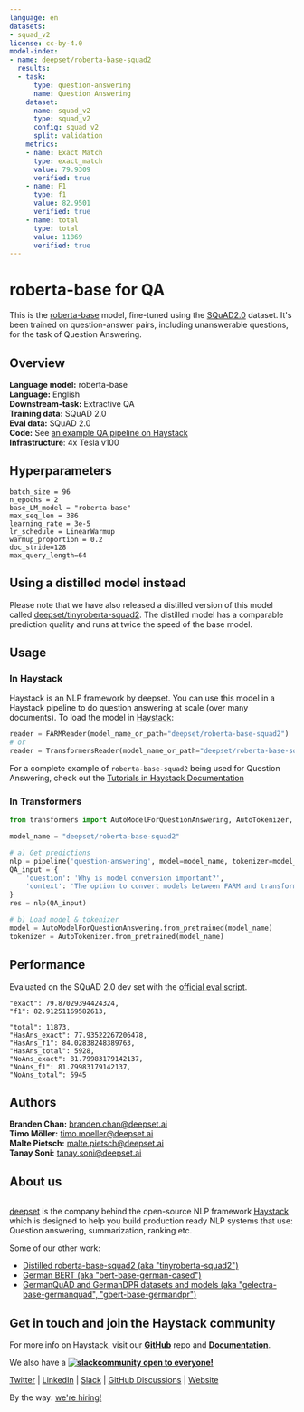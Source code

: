 ```yaml
---
language: en
datasets:
- squad_v2
license: cc-by-4.0
model-index:
- name: deepset/roberta-base-squad2
  results:
  - task:
      type: question-answering
      name: Question Answering
    dataset:
      name: squad_v2
      type: squad_v2
      config: squad_v2
      split: validation
    metrics:
    - name: Exact Match
      type: exact_match
      value: 79.9309
      verified: true
    - name: F1
      type: f1
      value: 82.9501
      verified: true
    - name: total
      type: total
      value: 11869
      verified: true
---
```


# roberta-base for QA 

This is the [roberta-base](https://huggingface.co/roberta-base) model, fine-tuned using the [SQuAD2.0](https://huggingface.co/datasets/squad_v2) dataset. It's been trained on question-answer pairs, including unanswerable questions, for the task of Question Answering. 


## Overview
**Language model:** roberta-base  
**Language:** English  
**Downstream-task:** Extractive QA  
**Training data:** SQuAD 2.0  
**Eval data:** SQuAD 2.0  
**Code:**  See [an example QA pipeline on Haystack](https://haystack.deepset.ai/tutorials/first-qa-system)  
**Infrastructure**: 4x Tesla v100

## Hyperparameters

```
batch_size = 96
n_epochs = 2
base_LM_model = "roberta-base"
max_seq_len = 386
learning_rate = 3e-5
lr_schedule = LinearWarmup
warmup_proportion = 0.2
doc_stride=128
max_query_length=64
``` 

## Using a distilled model instead
Please note that we have also released a distilled version of this model called [deepset/tinyroberta-squad2](https://huggingface.co/deepset/tinyroberta-squad2). The distilled model has a comparable prediction quality and runs at twice the speed of the base model.

## Usage

### In Haystack
Haystack is an NLP framework by deepset. You can use this model in a Haystack pipeline to do question answering at scale (over many documents). To load the model in [Haystack](https://github.com/deepset-ai/haystack/):
```python
reader = FARMReader(model_name_or_path="deepset/roberta-base-squad2")
# or 
reader = TransformersReader(model_name_or_path="deepset/roberta-base-squad2",tokenizer="deepset/roberta-base-squad2")
```
For a complete example of ``roberta-base-squad2`` being used for  Question Answering, check out the [Tutorials in Haystack Documentation](https://haystack.deepset.ai/tutorials/first-qa-system)

### In Transformers
```python
from transformers import AutoModelForQuestionAnswering, AutoTokenizer, pipeline

model_name = "deepset/roberta-base-squad2"

# a) Get predictions
nlp = pipeline('question-answering', model=model_name, tokenizer=model_name)
QA_input = {
    'question': 'Why is model conversion important?',
    'context': 'The option to convert models between FARM and transformers gives freedom to the user and let people easily switch between frameworks.'
}
res = nlp(QA_input)

# b) Load model & tokenizer
model = AutoModelForQuestionAnswering.from_pretrained(model_name)
tokenizer = AutoTokenizer.from_pretrained(model_name)
```

## Performance
Evaluated on the SQuAD 2.0 dev set with the [official eval script](https://worksheets.codalab.org/rest/bundles/0x6b567e1cf2e041ec80d7098f031c5c9e/contents/blob/).

```
"exact": 79.87029394424324,
"f1": 82.91251169582613,

"total": 11873,
"HasAns_exact": 77.93522267206478,
"HasAns_f1": 84.02838248389763,
"HasAns_total": 5928,
"NoAns_exact": 81.79983179142137,
"NoAns_f1": 81.79983179142137,
"NoAns_total": 5945
```

## Authors
**Branden Chan:** branden.chan@deepset.ai  
**Timo Möller:** timo.moeller@deepset.ai  
**Malte Pietsch:** malte.pietsch@deepset.ai  
**Tanay Soni:**  tanay.soni@deepset.ai 

## About us
<div class="grid lg:grid-cols-2 gap-x-4 gap-y-3">
    <div class="w-full h-40 object-cover mb-2 rounded-lg flex items-center justify-center">
         <img alt="" src="https://huggingface.co/spaces/deepset/README/resolve/main/haystack-logo-colored.svg" class="w-40"/>
     </div>
    <div class="w-full h-40 object-cover mb-2 rounded-lg flex items-center justify-center">
         <img alt="" src="https://huggingface.co/spaces/deepset/README/resolve/main/deepset-logo-colored.svg" class="w-40"/>
     </div>
</div>

[deepset](http://deepset.ai/) is the company behind the open-source NLP framework [Haystack](https://haystack.deepset.ai/) which is designed to help you build production ready NLP systems that use: Question answering, summarization, ranking etc.


Some of our other work: 
- [Distilled roberta-base-squad2 (aka "tinyroberta-squad2")]([https://huggingface.co/deepset/tinyroberta-squad2)
- [German BERT (aka "bert-base-german-cased")](https://deepset.ai/german-bert)
- [GermanQuAD and GermanDPR datasets and models (aka "gelectra-base-germanquad", "gbert-base-germandpr")](https://deepset.ai/germanquad)

## Get in touch and join the Haystack community

<p>For more info on Haystack, visit our <strong><a href="https://github.com/deepset-ai/haystack">GitHub</a></strong> repo and <strong><a href="https://haystack.deepset.ai">Documentation</a></strong>. 

We also have a <strong><a class="h-7" href="https://haystack.deepset.ai/community/join"><img alt="slack" class="h-7 inline-block m-0" style="margin: 0" src="https://huggingface.co/spaces/deepset/README/resolve/main/Slack_RGB.png"/>community open to everyone!</a></strong></p>

[Twitter](https://twitter.com/deepset_ai) | [LinkedIn](https://www.linkedin.com/company/deepset-ai/) | [Slack](https://haystack.deepset.ai/community/join) | [GitHub Discussions](https://github.com/deepset-ai/haystack/discussions) | [Website](https://deepset.ai)

By the way: [we're hiring!](http://www.deepset.ai/jobs) 
